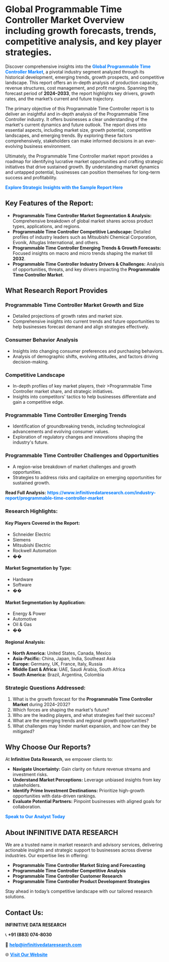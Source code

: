 <h1>Global Programmable Time Controller Market Overview including growth forecasts, trends, competitive analysis, and key player strategies.</h1>
<p>
Discover comprehensive insights into the 
<a href="https://www.infinitivedataresearch.com/industry-report/programmable-time-controller-market" rel="dofollow" style="color: #007BFF; text-decoration: none;"><strong>Global Programmable Time Controller Market</strong></a>, a pivotal industry segment analyzed through its historical development, emerging trends, growth prospects, and competitive landscape. This report offers an in-depth analysis of production capacity, revenue structures, cost management, and profit margins. Spanning the forecast period of <strong>2024–2033</strong>, the report highlights key drivers, growth rates, and the market’s current and future trajectory.
</p>
<p>
The primary objective of this Programmable Time Controller report is to deliver an insightful and in-depth analysis of the Programmable Time Controller industry. It offers businesses a clear understanding of the market's current dynamics and future outlook. The report dives into essential aspects, including market size, growth potential, competitive landscapes, and emerging trends. By exploring these factors comprehensively, stakeholders can make informed decisions in an ever-evolving business environment.
</p>
<p>
Ultimately, the Programmable Time Controller market report provides a roadmap for identifying lucrative market opportunities and crafting strategic initiatives that drive sustained growth. By understanding market dynamics and untapped potential, businesses can position themselves for long-term success and profitability.
</p>
<p>
<a href="https://www.infinitivedataresearch.com/request-sample/reportId=108571" style="color: #007BFF; text-decoration: none;"><strong>Explore Strategic Insights with the Sample Report Here</strong></a>
</p>

<h2>Key Features of the Report:</h2>
<ul>
<li><strong>Programmable Time Controller Market Segmentation & Analysis:</strong> Comprehensive breakdown of global market shares across product types, applications, and regions.</li>
<li><strong>Programmable Time Controller Competitive Landscape:</strong> Detailed profiles of industry leaders such as Mitsubishi Chemical Corporation, Evonik, Altuglas International, and others.</li>
<li><strong>Programmable Time Controller Emerging Trends & Growth Forecasts:</strong> Focused insights on macro and micro trends shaping the market till <strong>2032</strong>.</li>
<li><strong>Programmable Time Controller Industry Drivers & Challenges:</strong> Analysis of opportunities, threats, and key drivers impacting the <strong>Programmable Time Controller Market</strong>.</li>
</ul>

<h2>What Research Report Provides</h2>
<h3>Programmable Time Controller Market Growth and Size</h3>
<ul>
<li>Detailed projections of growth rates and market size.</li>
<li>Comprehensive insights into current trends and future opportunities to help businesses forecast demand and align strategies effectively.</li>
</ul>

<h3>Consumer Behavior Analysis</h3>
<ul>
<li>Insights into changing consumer preferences and purchasing behaviors.</li>
<li>Analysis of demographic shifts, evolving attitudes, and factors driving decision-making.</li>
</ul>

<h3>Competitive Landscape</h3>
<ul>
<li>In-depth profiles of key market players, their >Programmable Time Controller market share, and strategic initiatives.</li>
<li>Insights into competitors' tactics to help businesses differentiate and gain a competitive edge.</li>
</ul>

<h3>Programmable Time Controller Emerging Trends</h3>
<ul>
<li>Identification of groundbreaking trends, including technological advancements and evolving consumer values.</li>
<li>Exploration of regulatory changes and innovations shaping the industry's future.</li>
</ul>

<h3>Programmable Time Controller Challenges and Opportunities</h3>
<ul>
<li>A region-wise breakdown of market challenges and growth opportunities.</li>
<li>Strategies to address risks and capitalize on emerging opportunities for sustained growth.</li>
</ul>
<p><strong>Read Full Analysis:</strong> <a href="https://www.infinitivedataresearch.com/industry-report/programmable-time-controller-market" rel="dofollow" style="color: #007BFF; text-decoration: none;"><strong>https://www.infinitivedataresearch.com/industry-report/programmable-time-controller-market</strong></a></p>
<h3>Research Highlights:</h3>
<h4>Key Players Covered in the Report:</h4>
<ul><li>Schneider Electric</li><li>Siemens</li><li>Mitsubishi Electric</li><li>Rockwell Automation</li><li>��</li></ul>
<h4>Market Segmentation by Type:</h4>
<ul><li>Hardware</li><li>Software</li><li>��</li></ul>
<h4>Market Segmentation by Application:</h4>
<ul><li>Energy &amp; Power</li><li>Automotive</li><li>Oil &amp; Gas</li><li>��</li></ul>

<h4>Regional Analysis:</h4>
<ul>
<li><strong>North America:</strong> United States, Canada, Mexico</li>
<li><strong>Asia-Pacific:</strong> China, Japan, India, Southeast Asia</li>
<li><strong>Europe:</strong> Germany, UK, France, Italy, Russia</li>
<li><strong>Middle East & Africa:</strong> UAE, Saudi Arabia, South Africa</li>
<li><strong>South America:</strong> Brazil, Argentina, Colombia</li>
</ul>

<h3>Strategic Questions Addressed:</h3>
<ol>
<li>What is the growth forecast for the <strong>Programmable Time Controller Market</strong> during 2024–2032?</li>
<li>Which forces are shaping the market's future?</li>
<li>Who are the leading players, and what strategies fuel their success?</li>
<li>What are the emerging trends and regional growth opportunities?</li>
<li>What challenges may hinder market expansion, and how can they be mitigated?</li>
</ol>

<h2>Why Choose Our Reports?</h2>
<p>At <strong>Infinitive Data Research</strong>, we empower clients to:</p>
<ul>
<li><strong>Navigate Uncertainty:</strong> Gain clarity on future revenue streams and investment risks.</li>
<li><strong>Understand Market Perceptions:</strong> Leverage unbiased insights from key stakeholders.</li>
<li><strong>Identify Prime Investment Destinations:</strong> Prioritize high-growth opportunities with data-driven rankings.</li>
<li><strong>Evaluate Potential Partners:</strong> Pinpoint businesses with aligned goals for collaboration.</li>
</ul>
<p><a href="https://www.infinitivedataresearch.com/industry-report/programmable-time-controller-market" rel="dofollow" style="color: #007BFF; text-decoration: none;"><strong>Speak to Our Analyst Today</strong></a></p>

<h2>About INFINITIVE DATA RESEARCH</h2>
<p>We are a trusted name in market research and advisory services, delivering actionable insights and strategic support to businesses across diverse industries. Our expertise lies in offering:</p>
<ul>
<li><strong>Programmable Time Controller Market Sizing and Forecasting</strong></li>
<li><strong>Programmable Time Controller Competitive Analysis</strong></li>
<li><strong>Programmable Time Controller Customer Research</strong></li>
<li><strong>Programmable Time Controller Product Development Strategies</strong></li>
</ul>
<p>Stay ahead in today’s competitive landscape with our tailored research solutions.</p>

<h2>Contact Us:</h2>
<p><strong>INFINITIVE DATA RESEARCH</strong></p>
<p>📞 <strong>+91 (883) 074-8030</strong></p>
<p>📧 <strong><a href="mailto:help@infinitivedataresearch.com" style="color: #007BFF;">help@infinitivedataresearch.com</a></strong></p>
<p>🌐 <strong><a href="https://www.infinitivedataresearch.com" rel="dofollow" style="color: #007BFF;">Visit Our Website</a></strong></p>